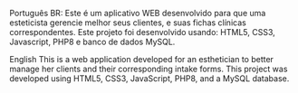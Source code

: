 Português BR:
Este é um aplicativo WEB desenvolvido para que uma esteticista gerencie melhor seus clientes, e suas fichas clínicas correspondentes. Este projeto foi desenvolvido usando: HTML5, CSS3, Javascript, PHP8 e banco de dados MySQL.

English
This is a web application developed for an esthetician to better manage her clients and their corresponding intake forms. This project was developed using HTML5, CSS3, JavaScript, PHP8, and a MySQL database.
